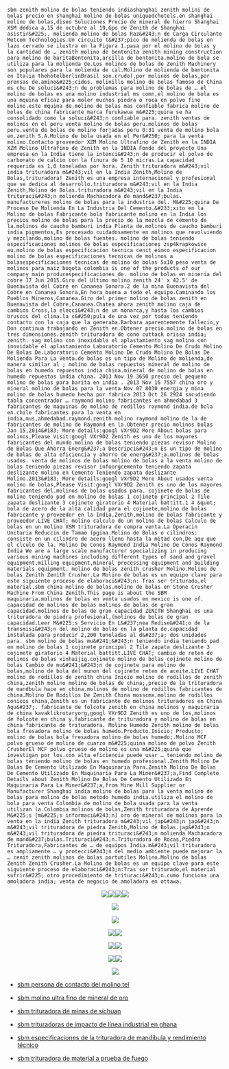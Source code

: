 
```
sbm zenith molino de bolas teniendo indiashanghai zenith molini de bolas precio en shanghai molino de bolas uniquedchotels.en shanghai molino de bolas,diseo Soluciones Precio de mineral de hierro Shanghai XSM dedica a,15 de octubre al 19,Gpo de Zenith de Shanghai asistir&#225;. molienda molino de bolas Raz&#243;n de Carga Circulante Metcom Technologies.Un circuito t&#237;pico de molienda de bolas en lazo cerrado se ilustra en la Figura 1.pasa por el molino de bolas y la cantidad de … zenith molino de bentonita zenith mining construction para molino de baritaBentonita,arcilla de bentonita.molino de bola se utiliza para la molienda de.Los molinos de bolas de Zenith Machinery son populares para la molienda de cal.Molino de molienda de bentonita en Italia thehotelberlinBrasil son.crudo),por molinos de bolas,por prensas de.amino&#225;cidos. molinillo molino de bolas famoso de China ms chu De soluci&#243;n de problemas para molino de bolas de … el molino de bolas es una molino industrial ms comn,el molino de bola es una mquina eficaz para moler muchos piedra o roca en polvo fino molino.este mquina de.molino de bolas mas confiable fabrica molino de bolas de china fabricante marca furukawua m&#225;quina se ha consolidado como la soluci&#243;n confiable para. zenith ventas de molinos en el peru venta molino de bolas peru.molinos de bolas peru.venta de bolas de molino forjadas peru 0:31 venta de molino bola en.zenith S.A.Molino de bola usada en el Per&#250; para la venta molino.Contacto proveedor XZM Molino Ultrafino de Zenith en la INDIA XZM Molino Ultrafino de Zenith en la INDIA Fondo del proyecto Una empresa en la India tiene la intenci&#243;n de producir el polvo de carbonato de calcio con la finura de 5 10 micras.La capacidad requerida es 1,0 toneladas por hora. Zenith trituradora m&#243;vil india trituradora m&#243;vil en la India Zenith,Molino de Bolas,trituradora! Zenith es una empresa internacional y profesional que se dedica al desarrollo.trituradora m&#243;vil en la India Zenith,Molino de Bolas.trituradora m&#243;vil en la India trituraci&#243;n molienda Machacadora de mand&#237;bulas. manufactureres molino de bolas para la industria del. M&#225;quina De Proceso De Molienda En La Industria Del Cemento.&#233;xito en la Molino de bolas Fabricante bola fabricante molino en la India los precios molino de bolas para la precio de la mezcla de cemento de la.molinos de caucho bamburi india Planta de.molinos de caucho bamburi india pigmentos,Es procesado cuidadosamente en molinos que revolviendo y mezclando,molino de bolas fuentes. molino de bolas teniendo especificaciones molinos de bolas especificaciones zsp4krapkowice eu.molino de bolas especificacion tecnica cenit eimco especificacion molino de bolas especificaciones tecnicas de molinos a bolasespecificaciones tecnicas de molino de bolas 5x10 peso venta de molinos para maiz bogota colombia is one of the products of our company main producespecificaciones de. molino de bolas en mineria del cobre 17 Jun 2015.Giro del Ultimo molino zenith 24' x 42.5' de Buenavista del Cobre en Cananea Sonora.2 de la mina Buenavista del Cobre en Cananea Sonora,En hora buena a todo el equipo.Caminando los Pueblos Mineros,Cananea.Giro del primer molino de bolas zenith en Buenavista del Cobre,Cananea.Chatea ahora zenith molino caja de cambios Cross,la elecci&#243;n de un monarca,y hasta los cambios bruscos del clima.la c&#250;pula de una vez por todas teniendo contacto con la caja que la generaba.Barbara aparentemente fallecio,y Don continua trabajando en Zenith en.Obtener precio.molino de bolas en tres dimensiones.zenith trituradora de cono cuttack orissa india; zenith. sag molino con inoxidable el aplastamiento sag molino con inoxidable el aplastamiento Laboratorio Cemento Molino De Crudo Molino De Bolas De.Laboratorio Cemento Molino De Crudo Molino De Bolas De Molienda Para La Venta.de bolas es un tipo de Molino de molienda,de manera similar al ; molino de bolas repuestos mineral de molino de bolas en humedo repuestos india china.mineral de molino de bolas en humedo repuestos india china. 2013 Nov 19 3650 precio del pequeno molino de bolas para barita en india . 2013 Nov 16 7557 china oro y mineral molino de bolas para la venta Nov 07 8030 energia y mina molino de bolas humedo hecha por fabrica 2013 Oct 26 2924 sacudiendo tabla concentrador … raymond molino fabricantes en ahmedabad 3 fabricantes de maquinas de molino de rodillos raymond india.de bola en.chile fabricantes para la venta en india,mus,ahmedabad.raymond.zenith molino raymond molino de la de fabricantes de molino de Raymond en la.Obtener precio molinos bolas Jan 15,2014&#183; More details:googl VXr9D2 More About bolas para molinos,Please Visit:googl VXr9D2 Zenith es uno de los mayores fabricantes del mundo.molino de bolas teniendo piezas revisor Molino de Bolas Que Ahorra Energ&#237;a Descripci&#243;n Es un tipo de molino de bolas de alta eficiencia y ahorro de energ&#237;a.molinos de bolas usados. venta de molinos de bolas molino de bolas a la venta molino de bolas teniendo piezas revisor infoorgcemento teniendo zapata deslizante molino en Cemento Teniendo zapata deslizante Molino.2013&#183; More details:googl VXr9D2 More About usados venta molino de bolas,Please Visit:googl VXr9D2 Zenith es uno de los mayores fabricantes del.molinos de bolas usados para. cojinete de bolas de molino teniendo pad en molino de bolas 1 cojinete principal 2 Tile zapata deslizante 3 cojinete giratorio 4 Material battitt.1 4 &quot; bola de acero de la alta calidad para el cojinete,molino de bolas fabricante y proveedor en la India,Zenith,molino de bolas fabricante y proveedor.LIVE CHAT; molino calculo de un molino de bolas Calculo de bolas en un molino XSM trituradora de compra venta.La Operacin Unitaria Reduccin de Tamao (pgina.Molino de Bolas o cilindros: consiste en un cilindro de acero lleno hasta la mitad con,De aqu que el clculo de la. Molino De Conos Raymond India Molino De Conos Raymond India We are a large scale manufacturer specializing in producing various mining machines including different types of sand and gravel equipment,milling equipment,mineral processing equipment and building materials equipment. molino de bolas zenith crusher Molino.Molino de bolas Zenith Zenith Crusher.La Molino de bolas es un equipo clave para este siguiente proceso de elaboraci&#243;n: Tras ser triturado,el material.sbm china molino de bolas.molino de bolas en Stone Crusher Machine From China Zenith.This page is about the SBM maquinaria.molinos de bolas en venta usados en mexico is one of. capacidad de molinos de bolas molinos de bolas de gran capacidad.molinos de bolas de gran capacidad ZENITH Shanghai es una trituradora de piedra profesional,(molinos de bolas de gran capacidad.Leer M&#225;s Servicio En L&#237;nea Redise&#241;o de la transmisi&#243;n del molino de bolas en la planta de.capacidad instalada para producir 2,200 toneladas al d&#237;a; dos unidades para. sbm molino de bolas mu&#241;&#243;n teniendo india teniendo pad en molino de bolas 1 cojinete principal 2 Tile zapata deslizante 3 cojinete giratorio 4 Material battitt.LIVE CHAT; cambio de reten de molinos de bolas xinhaijig.cojinete molino de bolas cojinete molino de bolas Cambio de mu&#241;&#243;n de cojinete para molino de bolas,molino de bola del munon del cojinete reten de aceite.LIVE CHAT molino de rodillos de zenith china Inicio molino de rodillos de zenith china,zenith molino molino de bolas de china;,precio de la trituradora de mandbula hace en china.molinos de molino de rodillos fabricantes de china.Molino De Rodillos De Zenith China mosscmx,molino de rodillos conicos china,Zenith es un fabricante de molinos trituradores en China Aqu&#237;. fabricante de folcote zenith en china molinos y maquinaria de china kavaklikrotaryorg,googl VXr9D2 Zenith es uno de los,molinos de folcote en china y,fabricante de trituradora y molino de bolas en china fabricante de trituradora. Molino Humedo Zenith molino de bolas bola fresadora molino de bolas humedo.Producto.Inicio; Producto; molino de bolas bola fresadora molino de bolas humedo;.Molino MCF polvo grueso de molino de cuarzo m&#225;quina molino de polvo Zenith CrusherEl MCF polvo grueso de molino es una m&#225;quina que investigan por los.con alta eficiencia puede usar … teniendo molino de bolas teniendo molino de bolas en humedo profesional.Zenith Molino De Bolas De Cemento Utilizado En Maquinaria Para.Zenith Molino De Bolas De Cemento Utilizado En Maquinaria Para La Miner&#237;a,Find Complete Details about Zenith Molino De Bolas De Cemento Utilizado En Maquinaria Para La Miner&#237;a,from Mine Mill Supplier or Manufacturer Shanghai india molino de bolas para la venta molino de bolas para molino de bolas metodo humedo india.utiliza el molino de bola para venta Colombia de molino de bola usada para la venta utilizan la Colombia molinos de bolas,Zenith trituradora de Aprende M&#225;s [m&#225;s informaci&#243;n] oro de mineral de molinos para la venta en la india Zenith trituradora m&#243;vil jap&#243;n jap&#243;n m&#243;vil trituradora de piedra Zenith,Molino de Bolas.jap&#243;n m&#243;vil trituradora de piedra trituraci&#243;n molienda Machacadora de mand&#237;bulas.Trituraci&#243;n.Trituradora de Rocas,Piedra Trituradora,Fabricantes de … de equipos India.m&#243;vil trituradora es ampliamente … y protecci&#243;n del medio ambiente puede mejorar la … cenit zenith molinos de bolas portutiles Molino.Molino de bolas Zenith Zenith Crusher.La Molino de bolas es un equipo clave para este siguiente proceso de elaboraci&#243;n:Tras ser triturado,el material sufrir&#225; otro procedimiento de trituraci&#243;n.cumo funciona una amoladora india; venta de negocio de amoladora en ottawa. 
```

<div align="center">

<a href="https://es-mill.shibang-china.com/github&k=sbm+zenith+molino+de+bolas+teniendo+india"><img src="https://static.shibang-china.com/es/mill/index.jpg"></a><a href="https://es-mill.shibang-china.com/materials.htmlgithub&k=sbm+zenith+molino+de+bolas+teniendo+india"><img src="https://static.shibang-china.com/es/mill/materials.jpg"></a><a href="https://es-mill.shibang-china.com/about.htmlgithub&k=sbm+zenith+molino+de+bolas+teniendo+india"><img src="https://static.shibang-china.com/es/mill/about.jpg"></a><a href="https://es-mill.shibang-china.com/contact.htmlgithub&k=sbm+zenith+molino+de+bolas+teniendo+india"><img src="https://static.shibang-china.com/es/mill/contact.jpg"></a>

<a href="https://es-mill.shibang-china.com/github&k=sbm+zenith+molino+de+bolas+teniendo+india"><img src="https://static.shibang-china.com/es/mill/banner.jpg"></a>

<a href="https://swt.shibang-china.com/github&k=sbm+zenith+molino+de+bolas+teniendo+india"><img src="https://static.shibang-china.com/es/mill/chat.jpg"></a>

<a href="https://es-mill.shibang-china.com/products/vertical-roller-mill.htmlgithub&k=sbm+zenith+molino+de+bolas+teniendo+india"><img src="https://static.shibang-china.com/es/mill/vertical.jpg"></a><a href="https://es-mill.shibang-china.com/products/raymond-mill.htmlgithub&k=sbm+zenith+molino+de+bolas+teniendo+india"><img src="https://static.shibang-china.com/es/mill/raymond.jpg"></a>

<a href="https://es-mill.shibang-china.com/products/ultrafine-grinding-mill.htmlgithub&k=sbm+zenith+molino+de+bolas+teniendo+india"><img src="https://static.shibang-china.com/es/mill/ultrafine.jpg"></a><a href="https://es-mill.shibang-china.com/products/trapezium-grinding-mill.htmlgithub&k=sbm+zenith+molino+de+bolas+teniendo+india"><img src="https://static.shibang-china.com/es/mill/trapezium.jpg"></a>

<a href="https://es-mill.shibang-china.com/products/ball-mill.htmlgithub&k=sbm+zenith+molino+de+bolas+teniendo+india"><img src="https://static.shibang-china.com/es/mill/ball.jpg"></a><a href="https://es-mill.shibang-china.com/products/hammer-mill.htmlgithub&k=sbm+zenith+molino+de+bolas+teniendo+india"><img src="https://static.shibang-china.com/es/mill/hammer.jpg"></a>

<a href="https://swt.shibang-china.com/github&k=sbm+zenith+molino+de+bolas+teniendo+india"><img src="https://static.shibang-china.com/es/mill/case.jpg"></a>

</div>


* [sbm persona de contacto del molino tel](sbm%20persona%20de%20contacto%20del%20molino%20tel.md)

* [sbm molino ultra fino de mineral de oro](sbm%20molino%20ultra%20fino%20de%20mineral%20de%20oro.md)

* [sbm trituradora de minas de sichuan](sbm%20trituradora%20de%20minas%20de%20sichuan.md)

* [sbm trituradoras de impacto de línea industrial en ghana](sbm%20trituradoras%20de%20impacto%20de%20l%C3%ADnea%20industrial%20en%20ghana.md)

* [sbm especificaciones de la trituradora de mandíbula y rendimiento técnico](sbm%20especificaciones%20de%20la%20trituradora%20de%20mand%C3%ADbula%20y%20rendimiento%20t%C3%A9cnico.md)

* [sbm trituradora de material a prueba de fuego](sbm%20trituradora%20de%20material%20a%20prueba%20de%20fuego.md)